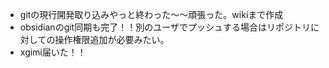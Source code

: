 - gitの現行開発取り込みやっと終わった～～頑張った。wikiまで作成
- obsidianのgit同期も完了！！別のユーザでプッシュする場合はリポジトリに対しての操作権限追加が必要みたい。
- xgimi届いた！！